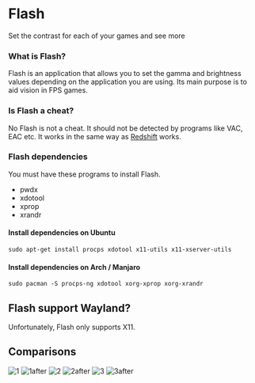 # Flash

Set the contrast for each of your games and see more

### What is Flash?

Flash is an application that allows you to set the gamma and brightness values depending on the application you are
using. Its main purpose is to aid vision in FPS games.

### Is Flash a cheat?

No Flash is not a cheat. It should not be detected by programs like VAC, EAC etc. It works in the same way
as [Redshift](https://github.com/jonls/redshift)
works.

### Flash dependencies

You must have these programs to install Flash.

* pwdx
* xdotool
* xprop
* xrandr

#### Install dependencies on Ubuntu

`sudo apt-get install procps xdotool x11-utils x11-xserver-utils`

#### Install dependencies on Arch / Manjaro

`sudo pacman -S procps-ng xdotool xorg-xprop xorg-xrandr`

## Flash support Wayland?

Unfortunately, Flash only supports X11.

## Comparisons
![1](https://user-images.githubusercontent.com/59766830/187566430-09aca250-65aa-4ba5-a38b-127670b08ec8.jpg)
![1after](https://user-images.githubusercontent.com/59766830/187566446-062c9179-a779-478b-a968-6a83aec5de14.jpg)
![2](https://user-images.githubusercontent.com/59766830/187566453-c5d9d6ea-74be-4d9f-98f5-9ea48fce7a0e.jpg)
![2after](https://user-images.githubusercontent.com/59766830/187566466-be82763a-7183-416f-8dc6-4039425eee54.jpg)
![3](https://user-images.githubusercontent.com/59766830/187566475-9cec3d99-86fc-4eac-8e10-f4459c616f40.jpg)
![3after](https://user-images.githubusercontent.com/59766830/187566486-d8dbca9c-7d15-4971-8c23-62552f67de0a.jpg)



